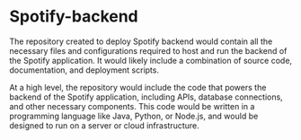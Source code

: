 # **Spotify-backend**

The repository created to deploy Spotify backend would contain all the necessary files and configurations required to host and run the backend of the Spotify application. It would likely include a combination of source code, documentation, and deployment scripts.

At a high level, the repository would include the code that powers the backend of the Spotify application, including APIs, database connections, and other necessary components. This code would be written in a programming language like Java, Python, or Node.js, and would be designed to run on a server or cloud infrastructure.
